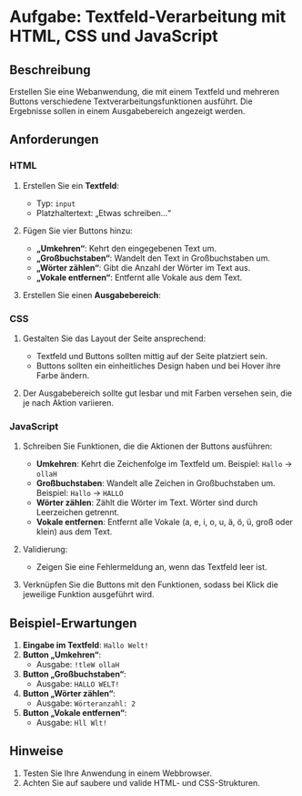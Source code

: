 # Aufgabe: Textfeld-Verarbeitung mit HTML, CSS und JavaScript

## Beschreibung
Erstellen Sie eine Webanwendung, die mit einem Textfeld und mehreren Buttons verschiedene Textverarbeitungsfunktionen ausführt. Die Ergebnisse sollen in einem Ausgabebereich angezeigt werden.

## Anforderungen

### **HTML**
1. Erstellen Sie ein **Textfeld**:
   - Typ: `input`
   - Platzhaltertext: „Etwas schreiben...“

2. Fügen Sie vier Buttons hinzu:
   - **„Umkehren“**: Kehrt den eingegebenen Text um.
   - **„Großbuchstaben“**: Wandelt den Text in Großbuchstaben um.
   - **„Wörter zählen“**: Gibt die Anzahl der Wörter im Text aus.
   - **„Vokale entfernen“**: Entfernt alle Vokale aus dem Text.

3. Erstellen Sie einen **Ausgabebereich**:

### **CSS**
1. Gestalten Sie das Layout der Seite ansprechend:
   - Textfeld und Buttons sollten mittig auf der Seite platziert sein.
   - Buttons sollten ein einheitliches Design haben und bei Hover ihre Farbe ändern.

2. Der Ausgabebereich sollte gut lesbar und mit Farben versehen sein, die je nach Aktion variieren.

### **JavaScript**
1. Schreiben Sie Funktionen, die die Aktionen der Buttons ausführen:
   - **Umkehren**: Kehrt die Zeichenfolge im Textfeld um. Beispiel: `Hallo` → `ollaH`
   - **Großbuchstaben**: Wandelt alle Zeichen in Großbuchstaben um. Beispiel: `Hallo` → `HALLO`
   - **Wörter zählen**: Zählt die Wörter im Text. Wörter sind durch Leerzeichen getrennt.
   - **Vokale entfernen**: Entfernt alle Vokale (a, e, i, o, u, ä, ö, ü, groß oder klein) aus dem Text.

2. Validierung:
   - Zeigen Sie eine Fehlermeldung an, wenn das Textfeld leer ist.

3. Verknüpfen Sie die Buttons mit den Funktionen, sodass bei Klick die jeweilige Funktion ausgeführt wird.

## Beispiel-Erwartungen

1. **Eingabe im Textfeld**: `Hallo Welt!`
2. **Button „Umkehren“**:
   - Ausgabe: `!tleW ollaH`
3. **Button „Großbuchstaben“**:
   - Ausgabe: `HALLO WELT!`
4. **Button „Wörter zählen“**:
   - Ausgabe: `Wörteranzahl: 2`
5. **Button „Vokale entfernen“**:
   - Ausgabe: `Hll Wlt!`


## Hinweise
1. Testen Sie Ihre Anwendung in einem Webbrowser.
2. Achten Sie auf saubere und valide HTML- und CSS-Strukturen.
